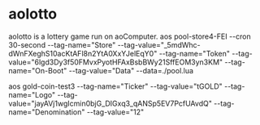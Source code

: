 # aolotto
aolotto is a lottery game run on aoComputer.
aos pool-store4-FEI --cron 30-second --tag-name="Store" --tag-value="_5mdWhc-dWnFXeghS10acKtAFl8n2YtA0XxYJelEqY0" --tag-name="Token" --tag-value="6lgd3Dy3f50FMvxPyotHFAxBsbBWy21SffEOM3yn3KM" --tag-name="On-Boot" --tag-value="Data" --data=./pool.lua


aos gold-coin-test3 --tag-name="Ticker" --tag-value="tGOLD" --tag-name="Logo" --tag-value="jayAVj1wgIcmin0bjG_DIGxq3_qANSp5EV7PcfUAvdQ" --tag-name="Denomination" --tag-value="12"